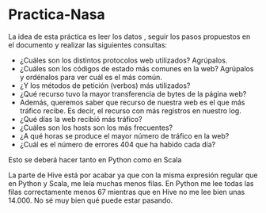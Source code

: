 # Practica-Nasa
La idea de esta práctica es leer los datos , seguir los pasos propuestos en el documento y realizar las siguientes consultas:

- ¿Cuáles son los distintos protocolos web utilizados? Agrúpalos.
- ¿Cuáles son los códigos de estado más comunes en la web? Agrúpalos y ordénalos 
para ver cuál es el más común.
- ¿Y los métodos de petición (verbos) más utilizados?
- ¿Qué recurso tuvo la mayor transferencia de bytes de la página web?
- Además, queremos saber que recurso de nuestra web es el que más tráfico recibe. Es 
decir, el recurso con más registros en nuestro log.
- ¿Qué días la web recibió más tráfico?
- ¿Cuáles son los hosts son los más frecuentes?
- ¿A qué horas se produce el mayor número de tráfico en la web?
- ¿Cuál es el número de errores 404 que ha habido cada día?

Esto se deberá hacer tanto en Python como en Scala

La parte de Hive está por acabar ya que con la misma expresión regular que en Python y Scala, me leía muchas menos filas. En Python me lee todas las filas correctamente menos 67 mientras que en Hive no me lee bien unas 14.000. No sé muy bien qué puede estar pasando.
